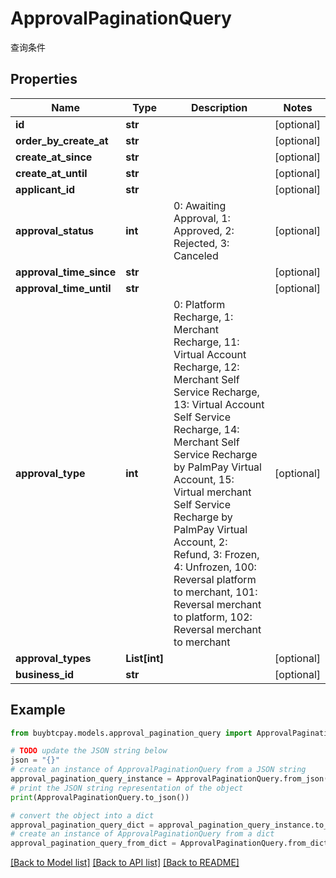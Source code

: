 # ApprovalPaginationQuery

查询条件

## Properties

Name | Type | Description | Notes
------------ | ------------- | ------------- | -------------
**id** | **str** |  | [optional] 
**order_by_create_at** | **str** |  | [optional] 
**create_at_since** | **str** |  | [optional] 
**create_at_until** | **str** |  | [optional] 
**applicant_id** | **str** |  | [optional] 
**approval_status** | **int** | 0: Awaiting Approval, 1: Approved, 2: Rejected, 3: Canceled | [optional] 
**approval_time_since** | **str** |  | [optional] 
**approval_time_until** | **str** |  | [optional] 
**approval_type** | **int** | 0: Platform Recharge, 1: Merchant Recharge, 11: Virtual Account Recharge, 12: Merchant Self Service Recharge, 13: Virtual Account Self Service Recharge, 14: Merchant Self Service Recharge by PalmPay Virtual Account, 15: Virtual merchant Self Service Recharge by PalmPay Virtual Account, 2: Refund, 3: Frozen, 4: Unfrozen, 100: Reversal platform to merchant, 101: Reversal merchant to platform, 102: Reversal merchant to merchant | [optional] 
**approval_types** | **List[int]** |  | [optional] 
**business_id** | **str** |  | [optional] 

## Example

```python
from buybtcpay.models.approval_pagination_query import ApprovalPaginationQuery

# TODO update the JSON string below
json = "{}"
# create an instance of ApprovalPaginationQuery from a JSON string
approval_pagination_query_instance = ApprovalPaginationQuery.from_json(json)
# print the JSON string representation of the object
print(ApprovalPaginationQuery.to_json())

# convert the object into a dict
approval_pagination_query_dict = approval_pagination_query_instance.to_dict()
# create an instance of ApprovalPaginationQuery from a dict
approval_pagination_query_from_dict = ApprovalPaginationQuery.from_dict(approval_pagination_query_dict)
```
[[Back to Model list]](../README.md#documentation-for-models) [[Back to API list]](../README.md#documentation-for-api-endpoints) [[Back to README]](../README.md)


